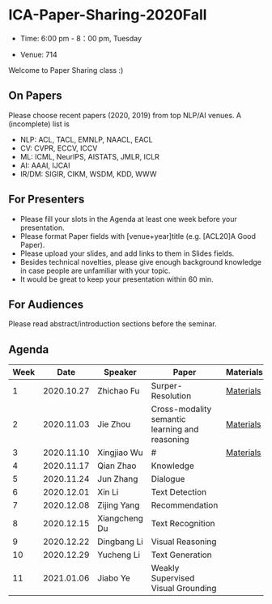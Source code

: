 # ICA-Paper-Sharing-2020Fall

- Time: 6:00 pm - 8：00 pm, Tuesday

- Venue: 714

Welcome to Paper Sharing class :)

## On Papers
Please choose recent papers (2020, 2019) from top NLP/AI venues. A (incomplete) list is

- NLP: ACL, TACL, EMNLP, NAACL, EACL
- CV: CVPR, ECCV, ICCV
- ML: ICML, NeurIPS, AISTATS, JMLR, ICLR
- AI: AAAI, IJCAI
- IR/DM: SIGIR, CIKM, WSDM, KDD, WWW


## For Presenters
- Please fill your slots in the Agenda at least one week before your presentation.
- Please format Paper fields with [venue+year]title (e.g. [ACL20]A Good Paper).
- Please upload your slides, and add links to them in Slides fields.
- Besides technical novelties, please give enough background knowledge in case people are unfamiliar with your topic.
- It would be great to keep your presentation within 60 min.

## For Audiences
Please read abstract/introduction sections before the seminar.


## Agenda
|Week|	Date	|Speaker|	Paper|	Materials|
|  ----   | ----  |   ----   | ----  |   ----   |
|1|	2020.10.27	|Zhichao Fu | Surper-Resolution	|	[Materials](https://github.com/ECNU-ICA/ICA-Paper-Sharing-2020Fall/blob/main/week1/Introduction%20of%20Super%20Resolution.pptx)|
|2|	2020.11.03	|Jie Zhou | Cross-modality semantic learning and reasoning	|[Materials](https://github.com/ECNU-ICA/ICA-Paper-Sharing-2020Fall/blob/main/week2/Cross-modality%20semantic%20learning%20and%20reasoning.pdf)	|
|3|	2020.11.10	|Xingjiao Wu | #	| [Materials]()	| 
|4|	2020.11.17	|Qian Zhao |	Knowledge|	|
|5|	2020.11.24	|Jun Zhang |	Dialogue |	|
|6|	2020.12.01	| Xin Li |	Text Detection |	|
|7|	2020.12.08	| Zijing Yang | Recommendation	|	|
|8|	2020.12.15	| Xiangcheng Du | Text Recognition	|	|
|9|	2020.12.22	| Dingbang Li | Visual Reasoning|
|10|	2020.12.29	| Yucheng Li | Text Generation |
|11|	2021.01.06	| Jiabo Ye | Weakly Supervised Visual Grounding  |
